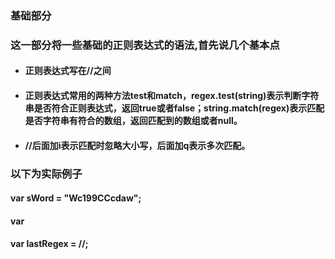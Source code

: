 ### 基础部分  
### 这一部分将一些基础的正则表达式的语法,首先说几个基本点  
* #### 正则表达式写在//之间  
* #### 正则表达式常用的两种方法test和match，regex.test(string)表示判断字符串是否符合正则表达式，返回true或者false；string.match(regex)表示匹配是否字符串有符合的数组，返回匹配到的数组或者null。  
* #### //后面加i表示匹配时忽略大小写，后面加q表示多次匹配。
### 以下为实际例子
#### var sWord = "Wc199CCcdaw";  
#### var 
  
#### var lastRegex = //;
